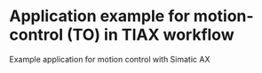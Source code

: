 # Application example for motion-control (TO) in TIAX workflow
Example application for motion control with Simatic AX
